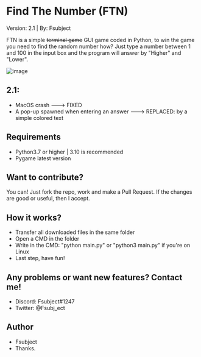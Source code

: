 # Find The Number (FTN)
Version: 2.1 | By: Fsubject

FTN is a simple ~~terminal game~~ GUI game coded in Python, to win the game you need to find the random number
how? Just type a number between 1 and 100 in the input box and the program will answer by "Higher" and "Lower".

![image](https://user-images.githubusercontent.com/47669927/209692610-b346a4e3-2828-48ce-b1f1-c726646cf0df.png)

## 2.1:
- MacOS crash ---> FIXED
- A pop-up spawned when entering an answer ---> REPLACED: by a simple colored text

## Requirements
- Python3.7 or higher | 3.10 is recommended
- Pygame latest version

## Want to contribute?
You can! Just fork the repo, work and make a Pull Request. If the changes are good
or useful, then I accept.

## How it works?
- Transfer all downloaded files in the same folder
- Open a CMD in the folder
- Write in the CMD: "python main.py" or "python3 main.py" if you're on Linux
- Last step, have fun!

## Any problems or want new features? Contact me!
- Discord: Fsubject#1247
- Twitter: @Fsubj_ect

## Author
- Fsubject
- Thanks.
